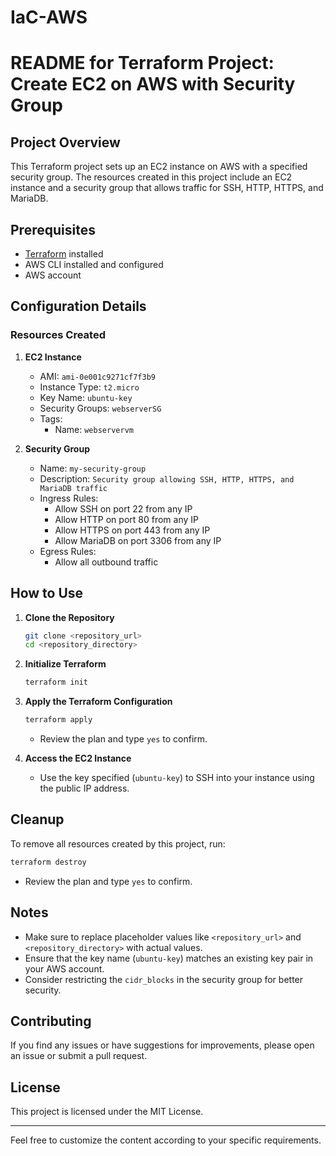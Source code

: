 # IaC-AWS
# README for Terraform Project: Create EC2 on AWS with Security Group

## Project Overview

This Terraform project sets up an EC2 instance on AWS with a specified security group. The resources created in this project include an EC2 instance and a security group that allows traffic for SSH, HTTP, HTTPS, and MariaDB.

## Prerequisites

- [Terraform](https://www.terraform.io/downloads.html) installed
- AWS CLI installed and configured
- AWS account

## Configuration Details

### Resources Created

1. **EC2 Instance**
   - AMI: `ami-0e001c9271cf7f3b9`
   - Instance Type: `t2.micro`
   - Key Name: `ubuntu-key`
   - Security Groups: `webserverSG`
   - Tags:
     - Name: `webservervm`

2. **Security Group**
   - Name: `my-security-group`
   - Description: `Security group allowing SSH, HTTP, HTTPS, and MariaDB traffic`
   - Ingress Rules:
     - Allow SSH on port 22 from any IP
     - Allow HTTP on port 80 from any IP
     - Allow HTTPS on port 443 from any IP
     - Allow MariaDB on port 3306 from any IP
   - Egress Rules:
     - Allow all outbound traffic

## How to Use

1. **Clone the Repository**
   ```sh
   git clone <repository_url>
   cd <repository_directory>
   ```

2. **Initialize Terraform**
   ```sh
   terraform init
   ```

3. **Apply the Terraform Configuration**
   ```sh
   terraform apply
   ```
   - Review the plan and type `yes` to confirm.

4. **Access the EC2 Instance**
   - Use the key specified (`ubuntu-key`) to SSH into your instance using the public IP address.

## Cleanup

To remove all resources created by this project, run:
```sh
terraform destroy
```
- Review the plan and type `yes` to confirm.

## Notes

- Make sure to replace placeholder values like `<repository_url>` and `<repository_directory>` with actual values.
- Ensure that the key name (`ubuntu-key`) matches an existing key pair in your AWS account.
- Consider restricting the `cidr_blocks` in the security group for better security.

## Contributing

If you find any issues or have suggestions for improvements, please open an issue or submit a pull request.

## License

This project is licensed under the MIT License.

---

Feel free to customize the content according to your specific requirements.
